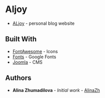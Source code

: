 # Aljoy

* [ALjoy](http://www.aljoy.kz) - personal blog website


## Built With

* [FontAwesome](http://fontawesome.io/) - Icons
* [Fonts](https://fonts.google.com/) - Google Fonts 
* [Joomla](https://www.joomla.org/) - CMS


## Authors

* **Alina Zhumadilova** - *Initial work* - [AlinaZh](https://github.com/alinazh)
